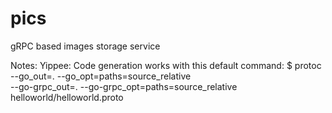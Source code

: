 # pics
gRPC based images storage service

Notes:
Yippee: Code generation works with this default command:
$ protoc --go_out=. --go_opt=paths=source_relative \
    --go-grpc_out=. --go-grpc_opt=paths=source_relative \
    helloworld/helloworld.proto